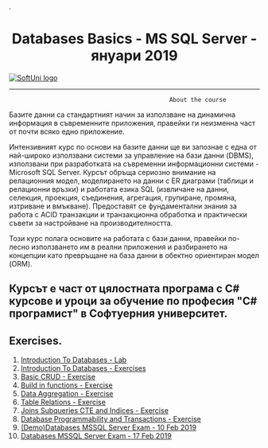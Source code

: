 .<h1 align="center"> Databases Basics - MS SQL Server - януари 2019 </h1>
<a href="https://softuni.bg/trainings/2266/databases-basics-ms-sql-server-january-2019">  ![SoftUni logo][logo] <a/>

[logo]: http://innovationstarterbox.bg/wp-content/uploads/2016/05/Softuni_logo_trasparent.png "Logo Title Text 2"

---

                                                 About the course

Базите данни са стандартният начин за използване на динамична информация в съвременните приложения, правейки ги неизменна част от почти всяко едно приложение.

Интензивният курс по основи на базите данни ще ви запознаe с една от най-широко използвани системи за управление на бази данни (DBMS), използвани при разработката на съвременни информационни системи - Microsoft SQL Server. Курсът обръща сериозно внимание на релационния модел, моделирането на данни с ER диаграми (таблици и релационни връзки) и работата езика SQL (извличане на данни, селекция, проекция, съединения, агрегация, групиране, промяна, изтриване и вмъкване). Предоставят се фундаментални знания за работа с ACID транзакции и транзакционна обработка и практически съвети за настройване на производителността.

Този курс полага основите на работата с бази данни, правейки по-лесно използването им в реални приложения и разбирането на концепции като превръщане на база данни в обектно ориентиран модел (ORM).

Курсът е част от цялостната програма с C# курсове и уроци за обучение по професия "C# програмист" в Софтуерния университет.
---

## Exercises.
1. <a href="https://github.com/vallecbg/Softuni-CSharp-DB-Fundamentals/tree/master/Databases%20Basics%20-%20MS%20SQL%20Server/Introduction%20To%20Databases%20-%20Lab"> Introduction To Databases - Lab </a> 
2. <a href="https://github.com/vallecbg/Softuni-CSharp-DB-Fundamentals/tree/master/Databases%20Basics%20-%20MS%20SQL%20Server/Introduction%20To%20Databases%20-%20Exercise"> Introduction To Databases - Exercises </a> 
3. <a href="https://github.com/vallecbg/Softuni-CSharp-DB-Fundamentals/tree/master/Databases%20Basics%20-%20MS%20SQL%20Server/Basic%20CRUD%20-%20Exercise"> Basic CRUD - Exercise </a> 
4. <a href="https://github.com/vallecbg/Softuni-CSharp-DB-Fundamentals/tree/master/Databases%20Basics%20-%20MS%20SQL%20Server/Build%20in%20functions%20-%20Exercise"> Build in functions - Exercise </a>
5. <a href="https://github.com/vallecbg/Softuni-CSharp-DB-Fundamentals/tree/master/Databases%20Basics%20-%20MS%20SQL%20Server/Data%20Aggregation%20-%20Exercise"> Data Aggregation - Exercise </a>
6. <a href="https://github.com/vallecbg/Softuni-CSharp-DB-Fundamentals/tree/master/Databases%20Basics%20-%20MS%20SQL%20Server/Table%20Relations%20-%20Exercise"> Table Relations - Exercise </a>
7. <a href="https://github.com/vallecbg/Softuni-CSharp-DB-Fundamentals/tree/master/Databases%20Basics%20-%20MS%20SQL%20Server/Joins%20Subqueries%20CTE%20and%20Indices%20-%20Exercise"> Joins Subqueries CTE and Indices - Exercise </a>
9. <a href="https://github.com/vallecbg/Softuni-CSharp-DB-Fundamentals/tree/master/Databases%20Basics%20-%20MS%20SQL%20Server/Database%20Programmability%20and%20Transactions%20-%20Exercise"> Database Programmability and Transactions - Exercise </a>
10. <a href="https://github.com/vallecbg/Softuni-CSharp-DB-Fundamentals/tree/master/Databases%20Basics%20-%20MS%20SQL%20Server/(Demo)Databases%20MSSQL%20Server%20Exam%20-%2010%20Feb%202019"> (Demo)Databases MSSQL Server Exam - 10 Feb 2019 </a>
11. <a href="https://github.com/vallecbg/Softuni-CSharp-DB-Fundamentals/tree/master/Databases%20Basics%20-%20MS%20SQL%20Server/Databases%20MSSQL%20Server%20Exam%20-%2017%20Feb%202019"> Databases MSSQL Server Exam - 17 Feb 2019 </a>